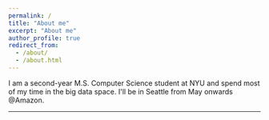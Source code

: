 ```yaml
---
permalink: /
title: "About me"
excerpt: "About me"
author_profile: true
redirect_from: 
  - /about/
  - /about.html
---
```


I am a second-year M.S. Computer Science student at NYU and spend most of my time in the big data space. I'll be in Seattle from May onwards @Amazon.

------




